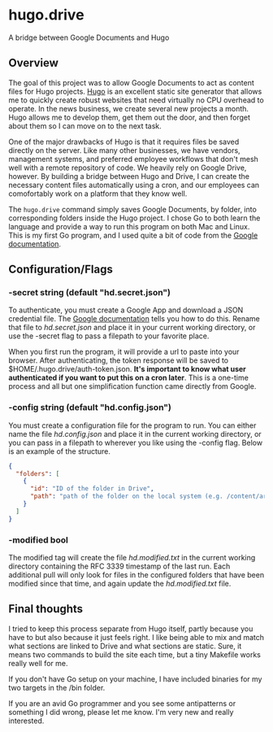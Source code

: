 # hugo.drive
A bridge between Google Documents and Hugo

## Overview

The goal of this project was to allow Google Documents to act as content files for Hugo projects. [Hugo](http://gohugo.io/) is an excellent static site generator that allows me to quickly create robust websites that need virtually no CPU overhead to operate. In the news business, we create several new projects a month. Hugo allows me to develop them, get them out the door, and then forget about them so I can move on to the next task.

One of the major drawbacks of Hugo is that it requires files be saved directly on the server. Like many other businesses, we have vendors, management systems, and preferred employee workflows that don't mesh well with a remote repository of code. We heavily rely on Google Drive, however. By building a bridge between Hugo and Drive, I can create the necessary content files automatically using a cron, and our employees can comofortably work on a platform that they know well.

The `hugo.drive` command simply saves Google Documents, by folder, into corresponding folders inside the Hugo project. I chose Go to both learn the language and provide a way to run this program on both Mac and Linux. This is my first Go program, and I used quite a bit of code from the [Google documentation](https://developers.google.com/drive/v3/web/quickstart/go).

## Configuration/Flags

### -secret string (default "hd.secret.json")

To authenticate, you must create a Google App and download a JSON credential file. The [Google documentation](https://developers.google.com/drive/v3/web/quickstart/go) tells you how to do this. Rename that file to *hd.secret.json* and place it in your current working directory, or use the -secret flag to pass a filepath to your favorite place.

When you first run the program, it will provide a url to paste into your browser. After authenticating, the token response will be saved to $HOME/.hugo.drive/auth-token.json. **It's important to know what user authenticated if you want to put this on a cron later**. This is a one-time process and all but one simplification function came directly from Google.


### -config string (default "hd.config.json")

You must create a configuration file for the program to run. You can either name the file *hd.config.json* and place it in the current working directory, or you can pass in a filepath to wherever you like using the -config flag. Below is an example of the structure.

```json
{
  "folders": [
    {
      "id": "ID of the folder in Drive",
      "path": "path of the folder on the local system (e.g. /content/articles)"
    }
  ]
}
```


### -modified bool

The modified tag will create the file *hd.modified.txt* in the current working directory containing the RFC 3339 timestamp of the last run. Each additional pull will only look for files in the configured folders that have been modified since that time, and again update the *hd.modified.txt* file.

## Final thoughts

I tried to keep this process separate from Hugo itself, partly because you have to but also because it just feels right. I like being able to mix and match what sections are linked to Drive and what sections are static. Sure, it means two commands to build the site each time, but a tiny Makefile works really well for me.

If you don't have Go setup on your machine, I have included binaries for my two targets in the /bin folder.

If you are an avid Go programmer and you see some antipatterns or something I did wrong, please let me know. I'm very new and really interested.
